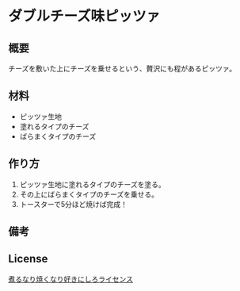 # ダブルチーズ味ピッツァ

## 概要
チーズを敷いた上にチーズを乗せるという、贅沢にも程があるピッツァ。


## 材料
* ピッツァ生地
* 塗れるタイプのチーズ
* ばらまくタイプのチーズ


## 作り方
1. ピッツァ生地に塗れるタイプのチーズを塗る。
2. その上にばらまくタイプのチーズを乗せる。
3. トースターで5分ほど焼けば完成！


## 備考


## License
[煮るなり焼くなり好きにしろライセンス](http://www.kmonos.net/nysl/)
